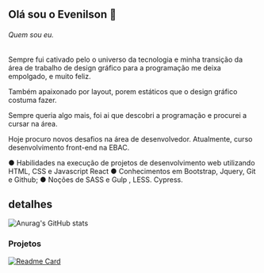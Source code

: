 ## Olá sou o Evenilson 👋
###### Quem sou eu.
Sempre fui cativado pelo o universo da tecnologia e minha transição da área de trabalho de design gráfico para a programação me deixa empolgado,
e muito feliz.

Também apaixonado por layout, porem estáticos que o design gráfico costuma fazer.

Sempre queria algo mais, foi ai que descobri a programação e procurei a cursar na área.

Hoje procuro novos desafios na área de desenvolvedor. Atualmente, curso desenvolvimento front-end na EBAC.

● Habilidades na execução de projetos de desenvolvimento web utilizando HTML, CSS e Javascript React
● Conhecimentos em Bootstrap, Jquery, Git e Github; 
● Noções de SASS e Gulp , LESS. Cypress.

## detalhes 
![Anurag's GitHub stats](https://github-readme-stats.vercel.app/api?username=evenilsonguerreiro&show_icons=true&theme=radical)

### Projetos
[![Readme Card](https://github-readme-stats.vercel.app/api/pin/?username=evenilsonguerreiro&repo=eplay)](https://github.com/YOUR_USERNAME/REPO_NAME)
